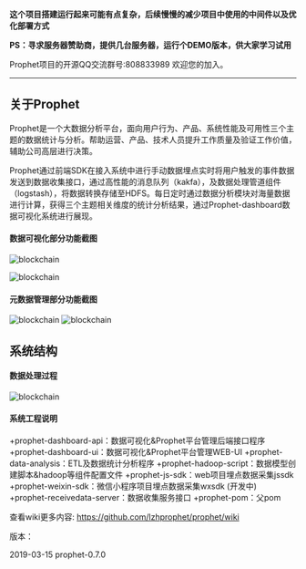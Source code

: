 **这个项目搭建运行起来可能有点复杂，后续慢慢的减少项目中使用的中间件以及优化部署方式**

**PS：寻求服务器赞助商，提供几台服务器，运行个DEMO版本，供大家学习试用**



Prophet项目的开源QQ交流群号:808833989 欢迎您的加入。 

----
## 关于Prophet
Prophet是一个大数据分析平台，面向用户行为、产品、系统性能及可用性三个主题的数据统计与分析。帮助运营、产品、技术人员提升工作质量及验证工作价值，辅助公司高层进行决策。

Prophet通过前端SDK在接入系统中进行手动数据埋点实时将用户触发的事件数据发送到数据收集接口，通过高性能的消息队列（kakfa），及数据处理管道组件（logstash），将数据转换存储至HDFS。每日定时通过数据分析模块对海量数据进行计算，获得三个主题相关维度的统计分析结果，通过Prophet-dashboard数据可视化系统进行展现。

#### 数据可视化部分功能截图

![blockchain](http://easr.panhaidata.com/images/1.png "dashboard")

![blockchain](http://easr.panhaidata.com/images/2.png "dashboard")

#### 元数据管理部分功能截图
![blockchain](http://easr.panhaidata.com/images/3.png "dashboard")
![blockchain](http://easr.panhaidata.com/images/4.png "dashboard")





## 系统结构
#### 数据处理过程
![blockchain](http://easr.panhaidata.com/images/5.png "architecture")

#### 系统工程说明

+prophet-dashboard-api：数据可视化&Prophet平台管理后端接口程序
+prophet-dashboard-ui：数据可视化&Prophet平台管理WEB-UI
+prophet-data-analysis：ETL及数据统计分析程序
+prophet-hadoop-script：数据模型创建脚本&hadoop等组件配置文件
+prophet-js-sdk：web项目埋点数据采集jssdk
+prophet-weixin-sdk：微信小程序项目埋点数据采集wxsdk (开发中)
+prophet-receivedata-server：数据收集服务接口
+prophet-pom：父pom







查看wiki更多内容: https://github.com/lzhprophet/prophet/wiki




版本：

2019-03-15   prophet-0.7.0   



